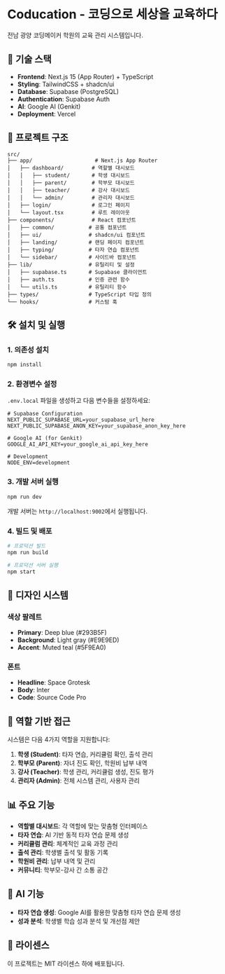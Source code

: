 # Coducation - 코딩으로 세상을 교육하다

전남 광양 코딩메이커 학원의 교육 관리 시스템입니다.

## 🚀 기술 스택

- **Frontend**: Next.js 15 (App Router) + TypeScript
- **Styling**: TailwindCSS + shadcn/ui
- **Database**: Supabase (PostgreSQL)
- **Authentication**: Supabase Auth
- **AI**: Google AI (Genkit)
- **Deployment**: Vercel

## 📁 프로젝트 구조

```
src/
├── app/                    # Next.js App Router
│   ├── dashboard/         # 역할별 대시보드
│   │   ├── student/       # 학생 대시보드
│   │   ├── parent/        # 학부모 대시보드
│   │   ├── teacher/       # 강사 대시보드
│   │   └── admin/         # 관리자 대시보드
│   ├── login/             # 로그인 페이지
│   └── layout.tsx         # 루트 레이아웃
├── components/            # React 컴포넌트
│   ├── common/           # 공통 컴포넌트
│   ├── ui/               # shadcn/ui 컴포넌트
│   ├── landing/          # 랜딩 페이지 컴포넌트
│   ├── typing/           # 타자 연습 컴포넌트
│   └── sidebar/          # 사이드바 컴포넌트
├── lib/                  # 유틸리티 및 설정
│   ├── supabase.ts       # Supabase 클라이언트
│   ├── auth.ts           # 인증 관련 함수
│   └── utils.ts          # 유틸리티 함수
├── types/                # TypeScript 타입 정의
└── hooks/                # 커스텀 훅
```

## 🛠️ 설치 및 실행

### 1. 의존성 설치

```bash
npm install
```

### 2. 환경변수 설정

`.env.local` 파일을 생성하고 다음 변수들을 설정하세요:

```env
# Supabase Configuration
NEXT_PUBLIC_SUPABASE_URL=your_supabase_url_here
NEXT_PUBLIC_SUPABASE_ANON_KEY=your_supabase_anon_key_here

# Google AI (for Genkit)
GOOGLE_AI_API_KEY=your_google_ai_api_key_here

# Development
NODE_ENV=development
```

### 3. 개발 서버 실행

```bash
npm run dev
```

개발 서버는 `http://localhost:9002`에서 실행됩니다.

### 4. 빌드 및 배포

```bash
# 프로덕션 빌드
npm run build

# 프로덕션 서버 실행
npm start
```

## 🎨 디자인 시스템

### 색상 팔레트
- **Primary**: Deep blue (#293B5F)
- **Background**: Light gray (#E9E9ED)
- **Accent**: Muted teal (#5F9EA0)

### 폰트
- **Headline**: Space Grotesk
- **Body**: Inter
- **Code**: Source Code Pro

## 🔐 역할 기반 접근

시스템은 다음 4가지 역할을 지원합니다:

1. **학생 (Student)**: 타자 연습, 커리큘럼 확인, 출석 관리
2. **학부모 (Parent)**: 자녀 진도 확인, 학원비 납부 내역
3. **강사 (Teacher)**: 학생 관리, 커리큘럼 생성, 진도 평가
4. **관리자 (Admin)**: 전체 시스템 관리, 사용자 관리

## 📊 주요 기능

- **역할별 대시보드**: 각 역할에 맞는 맞춤형 인터페이스
- **타자 연습**: AI 기반 동적 타자 연습 문제 생성
- **커리큘럼 관리**: 체계적인 교육 과정 관리
- **출석 관리**: 학생별 출석 및 활동 기록
- **학원비 관리**: 납부 내역 및 관리
- **커뮤니티**: 학부모-강사 간 소통 공간

## 🤖 AI 기능

- **타자 연습 생성**: Google AI를 활용한 맞춤형 타자 연습 문제 생성
- **성과 분석**: 학생별 학습 성과 분석 및 개선점 제안

## 📝 라이센스

이 프로젝트는 MIT 라이센스 하에 배포됩니다.
